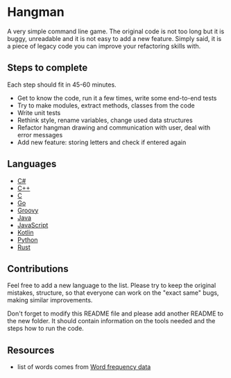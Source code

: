 # Hangman

A very simple command line game. The original code is not too long but it is buggy, unreadable and it is not easy to add a new feature. Simply said, it is a piece of legacy code you can improve your refactoring skills with.

## Steps to complete

Each step should fit in 45-60 minutes.

- Get to know the code, run it a few times, write some end-to-end tests
- Try to make modules, extract methods, classes from the code
- Write unit tests
- Rethink style, rename variables, change used data structures
- Refactor hangman drawing and communication with user, deal with error messages
- Add new feature: storing letters and check if entered again

## Languages

- [C#](C#)
- [C++](C++)
- [C](C)
- [Go](Go)
- [Groovy](Groovy)
- [Java](Java)
- [JavaScript](JavaScript)
- [Kotlin](Kotlin)
- [Python](Python)
- [Rust](Rust)

## Contributions

Feel free to add a new language to the list. Please try to keep the original mistakes, structure, so that everyone can work on the "exact same" bugs, making similar improvements.

Don't forget to modify this README file and please add another README to the new folder. It should contain information on the tools needed and the steps how to run the code.

## Resources

- list of words comes from [Word frequency data](https://www.wordfrequency.info/)

